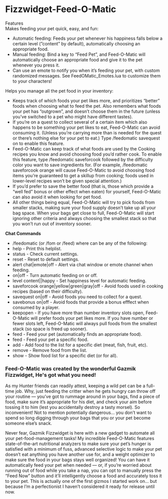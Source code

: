 # Fizzwidget-Feed-O-Matic  
Features  
Makes feeding your pet quick, easy, and fun:  
  
* Automatic feeding: Feeds your pet whenever his happiness falls below a certain level (”content” by default), automatically choosing an appropriate food.
* Manual feeding: Bind a key to “Feed Pet”, and Feed-O-Matic will automatically choose an appropriate food and give it to the pet whenever you press it.    
* Can use an emote to notify you when it’s feeding your pet, with custom randomized messages. See FeedOMatic_Emotes.lua to customize them to your characters!  
  
Helps you manage all the pet food in your inventory:  
    
* Keeps track of which foods your pet likes more, and prioritizes “better” foods when choosing what to feed the pet. Also remembers what foods your pet has “outgrown”, and doesn’t choose them in the future (unless you’ve switched to a pet who might have different tastes).  
* If you’re on a quest to collect several of a certain item which also happens to be something your pet likes to eat, Feed-O-Matic can avoid consuming it. (Unless you’re carrying more than is needed for the quest or there’s nothing else for your pet to eat.) Type /feedomatic savequest on to enable this feature.   
* Feed-O-Matic can keep track of what foods are used by the Cooking recipes you know and avoid choosing food you’d rather cook. To enable this feature, type /feedomatic saveforcook followed by the difficulty color you want to save ingredients for. (For example, /feedomatic saveforcook orange will cause Feed-O-Matic to avoid choosing food items you’re guaranteed to get a skillup from cooking; foods used in lower-level recipes won’t be given special attention.)  
* If you’d prefer to save the better food (that is, those which provide a “well fed” bonus or other effect when eaten) for yourself, Feed-O-Matic can also avoid it when looking for pet food.  
* All other things being equal, Feed-O-Matic will try to pick foods from smaller stacks, making sure your food supply doesn’t take up all your bag space. When your bags get close to full, Feed-O-Matic will start ignoring other criteria and always choosing the smallest stack so that you won’t run out of inventory sooner.  
  
**Chat Commands**  
* /feedomatic (or /fom or /feed) where can be any of the following:  
* help - Print this helplist.  
* status - Check current settings.  
* reset - Reset to default settings.  
* alert chat|emote|off - Alert via chat window or emote channel when feeding.  
* on|off - Turn automatic feeding on or off.  
* level content||happy - Set happiness level for automatic feeding.  
* saveforcook orange|yellow|green|gray|off - Avoid foods used in cooking recipes (based on their difficulty).  
* savequest on|off - Avoid foods you need to collect for a quest.  
* savebonus on|off - Avoid foods that provide a bonus efffect when consumed by a player.   
* keepopen <number> - If you have more than number inventory slots open, Feed-O-Matic will prefer foods your pet likes more. If you have number or fewer slots left, Feed-O-Matic will always pull foods from the smallest stack (so space is freed up sooner).  
* feed - Feed your pet (automatically finds an appropriate food).  
* feed <name> - Feed your pet a specific food.  
* add <diet> <name> - Add food to the list for a specific diet (meat, fish, fruit, etc).  
* remove <diet> <name> - Remove food from the list.  
* show <diet> - Show food list for a specific diet (or for all).    
    
### Feed-O-Matic was created by the wonderful Gazmik Fizzwidget, He's got what you need!   
  
As my Hunter friends can readily attest, keeping a wild pet can be a full-time job. Why, just feeding the critter when he gets hungry can throw off your routine — you’ve got to rummage around in your bags, find a piece of food, make sure it’s appropriate for his diet, and check your aim before tossing it to him (lest you accidentally destroy a tasty morsel). So inconvenient! Not to mention potentially dangerous… you don’t want to spend so long digging through your bags that you or your pet become someone else’s snack.  
  
Never fear, Gazmik Fizzwidget is here with a new gadget to automate all your pet-food-management tasks! My incredible Feed-O-Matic features state-of-the-art nutritional analyzers to make sure your pet’s hunger is satisfied with a minimum of fuss, advanced selective logic to make your pet doesn’t eat anything you have another use for, and a weight optimizer to make sure the food in your bags stays well organized! You can have it automatically feed your pet when needed — or, if you’re worried about running out of food while you take a nap, you can opt to manually press the “Feed Now” button and it’ll intelligently choose a food and accurately toss it to your pet. This is actually one of the first gizmos I started work on… but because I’m a perfectionist I haven’t considered it ready for release until now.   
